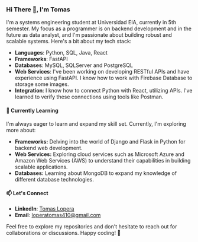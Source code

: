 ### Hi There 👋, I'm Tomas

I'm a systems engineering student at Universidad EIA, currently in 5th semester. My focus as a programmer is on backend development and in the future as data analyst, and I'm passionate about building robust and scalable systems. Here's a bit about my tech stack:

- **Languages**: Python, SQL, Java, React
- **Frameworks**: FastAPI
- **Databases**: MySQL, SQLServer and PostgreSQL
- **Web Services**: I've been working on developing RESTful APIs and have experience using FastAPI. I know how to work with Firebase Database to storage some images.
- **Integration**: I know how to connect Python with React, utilizing APIs. I've learned to verify these connections using tools like Postman.

#### 🌱 Currently Learning
I'm always eager to learn and expand my skill set. Currently, I'm exploring more about:

- **Frameworks:** Delving into the world of Django and Flask in Python for backend web development.
- **Web Services:** Exploring cloud services such as Microsoft Azure and Amazon Web Services (AWS) to understand their capabilities in building scalable applications.
- **Databases:** Learning about MongoDB to expand my knowledge of different database technologies.

#### 📫 Let's Connect
- **LinkedIn**: [Tomas Lopera](https://www.linkedin.com/in/tomas-lopera-413b4322a/)
- **Email**: loperatomas410@gmail.com

Feel free to explore my repositories and don't hesitate to reach out for collaborations or discussions. Happy coding! 🚀
